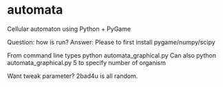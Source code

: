# automata
Cellular automaton using Python + PyGame

Question: how is run?
Answer: Please to first install pygame/numpy/scipy

From command line types
	python automata_graphical.py
Can also 
	python automata_graphical.py 5
to specify number of organism

Want tweak parameter? 2bad4u is all random.

